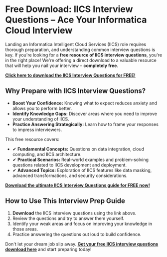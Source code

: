 # Free Download: IICS Interview Questions – Ace Your Informatica Cloud Interview

Landing an Informatica Intelligent Cloud Services (IICS) role requires thorough preparation, and understanding common interview questions is key. If you're looking for a **free resource of IICS interview questions**, you're in the right place! We're offering a direct download to a valuable resource that will help you nail your interview – **completely free**.

[**Click here to download the IICS Interview Questions for FREE!**](https://udemywork.com/iics-interview-questions)

## Why Prepare with IICS Interview Questions?

*   **Boost Your Confidence:** Knowing what to expect reduces anxiety and allows you to perform better.
*   **Identify Knowledge Gaps:** Discover areas where you need to improve your understanding of IICS.
*   **Practice Answering Strategically:** Learn how to frame your responses to impress interviewers.

This free resource covers:

*   ✔ **Fundamental Concepts:** Questions on data integration, cloud computing, and IICS architecture.
*   ✔ **Practical Scenarios:** Real-world examples and problem-solving questions related to IICS development and deployment.
*   ✔ **Advanced Topics:** Exploration of IICS features like data masking, advanced transformations, and security considerations.

[**Download the ultimate IICS Interview Questions guide for FREE now!**](https://udemywork.com/iics-interview-questions)

## How to Use This Interview Prep Guide

1.  **Download** the IICS interview questions using the link above.
2.  Review the questions and try to answer them yourself.
3.  Identify your weak areas and focus on improving your knowledge in those areas.
4.  Practice answering the questions out loud to build confidence.

Don't let your dream job slip away. **[Get your free IICS interview questions download here](https://udemywork.com/iics-interview-questions)** and start preparing today!
